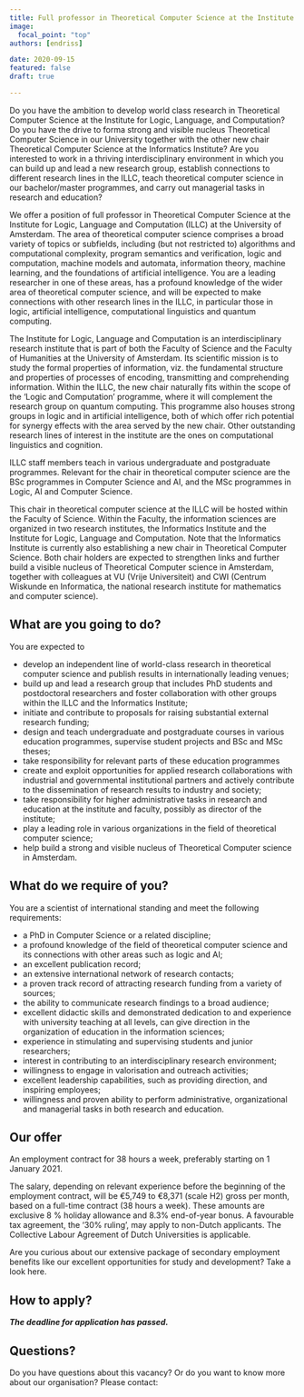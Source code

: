 ```yaml
---
title: Full professor in Theoretical Computer Science at the Institute for Logic, Language and Computation
image:
  focal_point: "top"
authors: [endriss]

date: 2020-09-15
featured: false
draft: true

---
```


Do you have the ambition to develop world class research in Theoretical Computer Science at the Institute for Logic, Language, and Computation? Do you have the drive to forma strong and visible nucleus Theoretical Computer Science in our University together with the other new chair Theoretical Computer Science at the Informatics Institute? Are you interested to work in a thriving interdisciplinary environment in which you can build up and lead a new research group, establish connections to different research lines in the ILLC, teach theoretical computer science in our bachelor/master programmes, and carry out managerial tasks in research and education?
<!--more-->

We offer a position of full professor in Theoretical Computer Science at the Institute for Logic, Language and Computation (ILLC) at the University of Amsterdam. The area of theoretical computer science comprises a broad variety of topics or subfields, including (but not restricted to) algorithms and computational complexity, program semantics and verification, logic and computation, machine models and automata, information theory, machine learning, and the foundations of artificial intelligence. You are a leading researcher in one of these areas, has a profound knowledge of the wider area of theoretical computer science, and will be expected to make connections with other research lines in the ILLC, in particular those in logic, artificial intelligence, computational linguistics and quantum computing.

The Institute for Logic, Language and Computation is an interdisciplinary research institute that is part of both the Faculty of Science and the Faculty of Humanities at the University of Amsterdam. Its scientific mission is to study the formal properties of information, viz. the fundamental structure and properties of processes of encoding, transmitting and comprehending information. Within the ILLC, the new chair naturally fits within the scope of the ‘Logic and Computation’ programme, where it will complement the research group on quantum computing. This programme also houses strong groups in logic and in artificial intelligence, both of which offer rich potential for synergy effects with the area served by the new chair. Other outstanding research lines of interest in the institute are the ones on computational linguistics and cognition.

ILLC staff members teach in various undergraduate and postgraduate programmes. Relevant for the chair in theoretical computer science are the BSc programmes in Computer Science and AI, and the MSc programmes in Logic, AI and Computer Science.

This chair in theoretical computer science at the ILLC will be hosted within the Faculty of Science. Within the Faculty, the information sciences are organized in two research institutes, the Informatics Institute and the Institute for Logic, Language and Computation. Note that the Informatics Institute is currently also establishing a new chair in Theoretical Computer Science. Both chair holders are expected to strengthen links and further build a visible nucleus of Theoretical Computer science in Amsterdam, together with colleagues at VU (Vrije Universiteit) and CWI (Centrum Wiskunde en Informatica, the national research institute for mathematics and computer science).

## What are you going to do?
You are expected to
- develop an independent line of world-class research in theoretical computer science  and publish results in internationally leading venues;
- build up and lead a research group that includes PhD students and postdoctoral researchers and foster collaboration with other groups within the ILLC and the Informatics Institute;
- initiate and contribute to proposals for raising substantial external research funding;
- design and teach undergraduate and postgraduate courses in various education programmes, supervise student projects and BSc and MSc theses;
- take responsibility for relevant parts of these education programmes
- create and exploit opportunities for applied research collaborations with industrial and governmental institutional partners and actively contribute to the dissemination of research results to industry and society;
- take responsibility for higher administrative tasks in research and education at the institute and faculty, possibly as director of the institute;
- play a leading role in various organizations in the field of theoretical computer science;
- help build a strong and visible nucleus of Theoretical Computer science in Amsterdam.

## What do we require of you?
You are a scientist of international standing and meet the following requirements:
- a PhD in Computer Science or a related discipline;
- a profound knowledge of the field of theoretical computer science and its connections with other areas such as logic and AI;
- an excellent publication record;
- an extensive international network of research contacts;
- a proven track record of attracting research funding from a variety of sources;
- the ability to communicate research findings to a broad audience;
- excellent didactic skills and demonstrated dedication to and experience with university teaching at all levels, can give direction in the organization of education in the information sciences;
- experience in stimulating and supervising students and junior researchers;
- interest in contributing to an interdisciplinary research environment;
- willingness to engage in valorisation and outreach activities;
- excellent leadership capabilities, such as providing direction, and inspiring employees;
- willingness and proven ability to perform administrative, organizational and managerial tasks in both research and education.

## Our offer
An employment contract for 38 hours a week, preferably starting on 1 January 2021.

The salary, depending on relevant experience before the beginning of the employment contract, will be €5,749 to €8,371 (scale H2) gross per month, based on a full-time contract (38 hours a week). These amounts are exclusive 8 % holiday allowance and 8.3% end-of-year bonus. A favourable tax agreement, the ‘30% ruling’, may apply to non-Dutch applicants. The Collective Labour Agreement of Dutch Universities is applicable.

Are you curious about our extensive package of secondary employment benefits like our excellent opportunities for study and development? Take a look here.

## How to apply?
***The deadline for application has passed.***


## Questions?
Do you have questions about this vacancy? Or do you want to know more about our organisation? Please contact:
